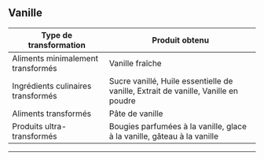## Vanille

| **Type de transformation**         | **Produit obtenu**                                                                 |
| ---------------------------------- | ---------------------------------------------------------------------------------- |
| Aliments minimalement transformés  | Vanille fraîche                                                                    |
| Ingrédients culinaires transformés | Sucre vanillé, Huile essentielle de vanille, Extrait de vanille, Vanille en poudre |
| Aliments transformés               | Pâte de vanille                                                                    |
| Produits ultra-transformés         | Bougies parfumées à la vanille, glace à la vanille, gâteau à la vanille            |

---
